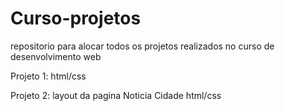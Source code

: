 # Curso-projetos

repositorio para alocar todos os projetos realizados no curso de desenvolvimento web

Projeto 1: html/css

Projeto 2: layout da pagina Noticia Cidade html/css
